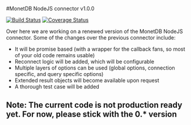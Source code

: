 #MonetDB NodeJS connector v1.0.0

[![Build Status](https://travis-ci.org/MonetDB/monetdb-nodejs.svg)](https://travis-ci.org/MonetDB/monetdb-nodejs)
[![Coverage Status](https://coveralls.io/repos/MonetDB/monetdb-nodejs/badge.svg?branch=master&service=github)](https://coveralls.io/github/MonetDB/monetdb-nodejs?branch=master)

Over here we are working on a renewed version of the MonetDB NodeJS connector. Some of the changes over the previous connector include:
- It will be promise based (with a wrapper for the callback fans, so most of your old code remains usable)
- Reconnect logic will be added, which will be configurable
- Multiple layers of options can be used (global options, connection specific, and query specific options)
- Extended result objects will become available upon request
- A thorough test case will be added

## Note: The current code is not production ready yet. For now, please stick with the 0.\* version
